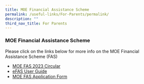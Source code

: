 ```yaml
---
title: MOE Financial Assistance Scheme
permalink: /useful-links/For-Parents/permalink/
description: ""
third_nav_title: For Parents
---
```

### MOE Financial Assistance Scheme

Please click on the links below for more info on the MOE Financial Assistance Scheme (FAS)

* [MOE FAS 2023 Circular](/files/MOE%20FAS/MOE%20FAS%202023%20Circular.pdf)
* [eFAS User Guide](/files/MOE%20FAS/eFAS%20User%20Guide%20_online%20submission.pdf)
* [MOE FAS Application Form](/files/MOE%20FAS/MOE%20FAS%20Application%20Form%20Sep%202022.pdf)
